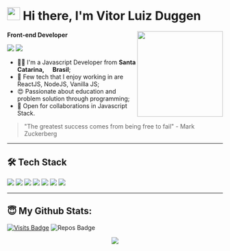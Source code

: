 <h1><img src="https://emojis.slackmojis.com/emojis/images/1531849430/4246/blob-sunglasses.gif?1531849430" width="30"/> Hi there, I'm Vitor Luiz Duggen</h1>

<img align='right' src='https://i.pinimg.com/originals/e4/26/70/e426702edf874b181aced1e2fa5c6cde.gif' width='200'>

**Front-end Developer**

<a href="https://www.linkedin.com/in/vitor-duggen-257198197/"><img src="https://img.shields.io/badge/linkedin-0077B5.svg?style=for-the-badge&logo=linkedin&logoColor=white"></a>
<a href="https://www.behance.net/zduggem"><img src="https://img.shields.io/badge/behance-053EFF.svg?style=for-the-badge&logo=behance&logoColor=white"></a>

<ul>
  <li>🧑‍💻 I'm a Javascript Developer from <b>Santa Catarina, <img src="https://image.flaticon.com/icons/svg/197/197386.svg" width="13"/> Brasil</b>;</li>
  <li>💾 Few tech that I enjoy working in are ReactJS, NodeJS, Vanilla JS;</li>
  <li>😍 Passionate about education and problem solution through programming;</li>
  <li>🤝 Open for collaborations in Javascript Stack.</li>
</ul>

> "The greatest success comes from being free to fail" - Mark Zuckerberg

---

## 🛠 Tech Stack

<p>
  <img src="https://img.shields.io/badge/javascript%20-%23323330.svg?&style=for-the-badge&logo=javascript&logoColor=%23F7DF1E"/>
  <img src="https://img.shields.io/badge/typescript%20-%23007ACC.svg?&style=for-the-badge&logo=typescript&logoColor=white"/>
  <img src="https://img.shields.io/badge/react%20-%2320232a.svg?&style=for-the-badge&logo=react&logoColor=%2361DAFB"/>
  <img src="https://img.shields.io/badge/node.js%20-%2343853D.svg?&style=for-the-badge&logo=node.js&logoColor=white"/>
  <img src="https://img.shields.io/badge/angular%20-%23323330.svg?&style=for-the-badge&logo=angular&logoColor=white?labelColor=ffffff&color=C3032F"/>
  <img src="https://img.shields.io/badge/git%20-%23F05033.svg?&style=for-the-badge&logo=git&logoColor=white"/>
  <img src="https://img.shields.io/badge/github%20-%23121011.svg?&style=for-the-badge&logo=github&logoColor=white"/>
</p>

---

## 😇 My Github Stats:

[![Visits Badge](https://badges.pufler.dev/visits/vduggen/vduggen?style=for-the-badge)](https://github.com/vduggen/vduggen)
![Repos Badge](https://badges.pufler.dev/repos/vduggen?style=for-the-badge)

<p align = "center">
  <img src = "https://github-readme-stats.vercel.app/api?username=vduggen&show_icons=true&theme=algolia&line_height=27">
</p>
